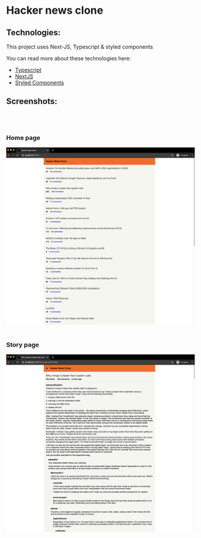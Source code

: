 # Hacker news clone 

## Technologies: 

This project uses Next-JS, Typescript & styled components

You can read more about these technologies here:
- [Typescript](https://www.typescriptlang.org/)
- [NextJS](https://nextjs.org/)
- [Styled Components](https://www.styled-components.com/)
  <br />


## Screenshots: 
<br />
<br />


### Home page
![Home Page of hacker news clone](./static/images/HomePage.png)
<br />
<br />


### Story page
![](./static/images/StoryPage.png)

